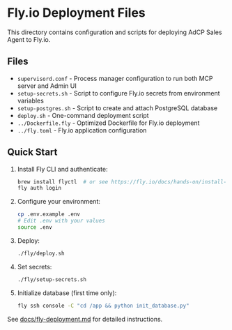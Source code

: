 # Fly.io Deployment Files

This directory contains configuration and scripts for deploying AdCP Sales Agent to Fly.io.

## Files

- `supervisord.conf` - Process manager configuration to run both MCP server and Admin UI
- `setup-secrets.sh` - Script to configure Fly.io secrets from environment variables
- `setup-postgres.sh` - Script to create and attach PostgreSQL database
- `deploy.sh` - One-command deployment script
- `../Dockerfile.fly` - Optimized Dockerfile for Fly.io deployment
- `../fly.toml` - Fly.io application configuration

## Quick Start

1. Install Fly CLI and authenticate:
   ```bash
   brew install flyctl  # or see https://fly.io/docs/hands-on/install-flyctl/
   fly auth login
   ```

2. Configure your environment:
   ```bash
   cp .env.example .env
   # Edit .env with your values
   source .env
   ```

3. Deploy:
   ```bash
   ./fly/deploy.sh
   ```

4. Set secrets:
   ```bash
   ./fly/setup-secrets.sh
   ```

5. Initialize database (first time only):
   ```bash
   fly ssh console -C "cd /app && python init_database.py"
   ```

See [docs/fly-deployment.md](../docs/fly-deployment.md) for detailed instructions.
